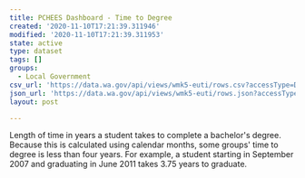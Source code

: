 ```yaml
---
title: PCHEES Dashboard - Time to Degree
created: '2020-11-10T17:21:39.311946'
modified: '2020-11-10T17:21:39.311953'
state: active
type: dataset
tags: []
groups:
  - Local Government
csv_url: 'https://data.wa.gov/api/views/wmk5-euti/rows.csv?accessType=DOWNLOAD'
json_url: 'https://data.wa.gov/api/views/wmk5-euti/rows.json?accessType=DOWNLOAD'
layout: post

---
```

Length of time in years a student takes to complete a bachelor's degree.  Because this is calculated using calendar months, some groups' time to degree is less than four years.  For example, a student starting in September 2007 and graduating in June 2011 takes 3.75 years to graduate.
